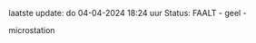 laatste update: 
do 04-04-2024 18:24   uur 
Status: FAALT - geel - 
<div class="service Y">microstation</div>
